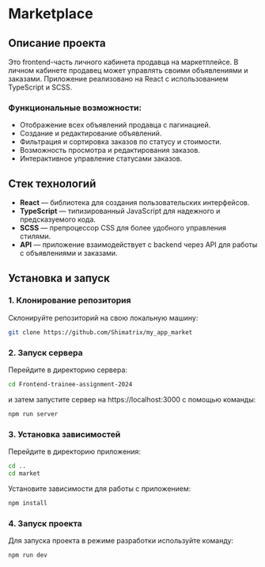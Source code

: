 # Marketplace

## Описание проекта

Это frontend-часть личного кабинета продавца на маркетплейсе. В личном кабинете продавец может управлять своими объявлениями и заказами. Приложение реализовано на React с использованием TypeScript и SCSS.

### Функциональные возможности:

- Отображение всех объявлений продавца с пагинацией.
- Создание и редактирование объявлений.
- Фильтрация и сортировка заказов по статусу и стоимости.
- Возможность просмотра и редактирования заказов.
- Интерактивное управление статусами заказов.

## Стек технологий

- **React** — библиотека для создания пользовательских интерфейсов.
- **TypeScript** — типизированный JavaScript для надежного и предсказуемого кода.
- **SCSS** — препроцессор CSS для более удобного управления стилями.
- **API** — приложение взаимодействует с backend через API для работы с объявлениями и заказами.

## Установка и запуск

### 1. Клонирование репозитория

Склонируйте репозиторий на свою локальную машину:

```bash
git clone https://github.com/Shimatrix/my_app_market
```

### 2. Запуск сервера

Перейдите в директорию сервера:

```bash
cd Frontend-trainee-assignment-2024
```
и затем запустите сервер на https://localhost:3000 с помощью команды:

```bash
npm run server
```

### 3. Установка зависимостей

Перейдите в директорию приложения:

```bash
cd ..
cd market
```

Установите зависимости для работы с приложением:

```bash
npm install
```

### 4. Запуск проекта
Для запуска проекта в режиме разработки используйте команду:

```bash
npm run dev
```

